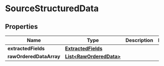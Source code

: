 

# SourceStructuredData


## Properties

| Name | Type | Description | Notes |
|------------ | ------------- | ------------- | -------------|
|**extractedFields** | [**ExtractedFields**](ExtractedFields.md) |  |  |
|**rawOrderedDataArray** | [**List&lt;RawOrderedData&gt;**](RawOrderedData.md) |  |  |



